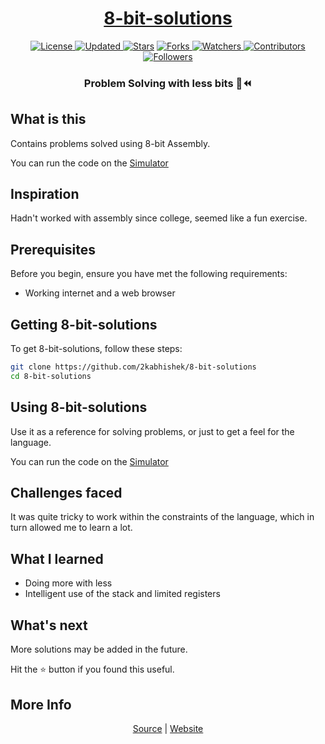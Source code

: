 <div align = "center">

<h1><a href="https://2kabhishek.github.io/8-bit-solutions">8-bit-solutions</a></h1>

<a href="https://github.com/2KAbhishek/8-bit-solutions/blob/main/LICENSE">
<img alt="License" src="https://img.shields.io/github/license/2kabhishek/8-bit-solutions?style=plastic&color=white&label=License"> </a>

<a href="https://github.com/2KAbhishek/8-bit-solutions/pulse">
<img alt="Updated" src="https://img.shields.io/github/last-commit/2kabhishek/8-bit-solutions?style=plastic&color=e30724&label=Updated"> </a>

<a href="https://github.com/2KAbhishek/8-bit-solutions/stargazers">
<img alt="Stars" src="https://img.shields.io/github/stars/2kabhishek/8-bit-solutions?style=plastic&color=00d451&label=Stars"></a>

<a href="https://github.com/2KAbhishek/8-bit-solutions/network/members">
<img alt="Forks" src="https://img.shields.io/github/forks/2kabhishek/8-bit-solutions?style=plastic&color=1688f0&label=Forks"> </a>

<a href="https://github.com/2KAbhishek/8-bit-solutions/watchers">
<img alt="Watchers" src="https://img.shields.io/github/watchers/2kabhishek/8-bit-solutions?style=plastic&color=ff5500&label=Watchers"> </a>

<a href="https://github.com/2KAbhishek/8-bit-solutions/graphs/contributors">
<img alt="Contributors" src="https://img.shields.io/github/contributors/2kabhishek/8-bit-solutions?style=plastic&color=f0f&label=Contributors"> </a>

<a href="https://github.com/2KAbhishek?tab=followers">
<img alt="Followers" src="https://img.shields.io/github/followers/2kabhishek?color=222&style=plastic&label=Followers"> </a>

<h3>Problem Solving with less bits 🎱⏪</h3>

</div>

## What is this

Contains problems solved using 8-bit Assembly.

You can run the code on the [Simulator](https://schweigi.github.io/assembler-simulator/index.html)

## Inspiration

Hadn't worked with assembly since college, seemed like a fun exercise.

## Prerequisites

Before you begin, ensure you have met the following requirements:

- Working internet and a web browser

## Getting 8-bit-solutions

To get 8-bit-solutions, follow these steps:

```bash
git clone https://github.com/2kabhishek/8-bit-solutions
cd 8-bit-solutions
```

## Using 8-bit-solutions

Use it as a reference for solving problems, or just to get a feel for the language.

You can run the code on the [Simulator](https://schweigi.github.io/assembler-simulator/index.html)

## Challenges faced

It was quite tricky to work within the constraints of the language, which in turn allowed me to learn a lot.

## What I learned

- Doing more with less
- Intelligent use of the stack and limited registers

## What's next

More solutions may be added in the future.

Hit the ⭐ button if you found this useful.

## More Info

<div align="center">

<a href="https://github.com/2KAbhishek/8-bit-solutions">Source</a> | <a href="https://2kabhishek.github.io/8-bit-solutions">Website</a>

</div>
